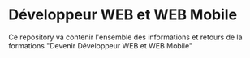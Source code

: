 # Développeur WEB et WEB Mobile
Ce repository va contenir l'ensemble des informations et retours de la formations "Devenir Développeur WEB et WEB Mobile"